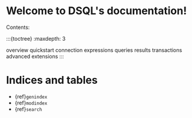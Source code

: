 # Welcome to DSQL's documentation!

Contents:

:::{toctree}
:maxdepth: 3

overview
quickstart
connection
expressions
queries
results
transactions
advanced
extensions
:::

# Indices and tables

- {ref}`genindex`
- {ref}`modindex`
- {ref}`search`
